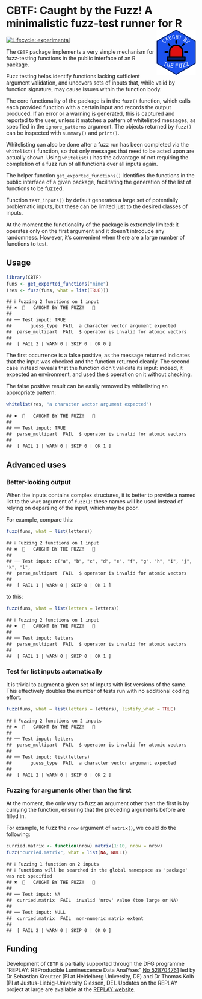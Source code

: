 
# CBTF: Caught by the Fuzz! A minimalistic fuzz-test runner for R<a href="https://www.youtube.com/watch?v=uJ-mpul94eo"><img src="man/figures/logo.png" align="right" height="120" /></a>

<!-- badges: start -->

[![Lifecycle:
experimental](https://img.shields.io/badge/lifecycle-experimental-orange.svg)](https://lifecycle.r-lib.org/articles/stages.html#experimental)
<!-- badges: end -->

The `CBTF` package implements a very simple mechanism for fuzz-testing
functions in the public interface of an R package.

Fuzz testing helps identify functions lacking sufficient argument
validation, and uncovers sets of inputs that, while valid by function
signature, may cause issues within the function body.

The core functionality of the package is in the `fuzz()` function, which
calls each provided function with a certain input and records the output
produced. If an error or a warning is generated, this is captured and
reported to the user, unless it matches a pattern of whitelisted
messages, as specified in the `ignore_patterns` argument. The objects
returned by `fuzz()` can be inspected with `summary()` and `print()`.

Whitelisting can also be done after a fuzz run has been completed via
the `whitelist()` function, so that only messages that need to be acted
upon are actually shown. Using `whitelist()` has the advantage of not
requiring the completion of a fuzz run of all functions over all inputs
again.

The helper function `get_exported_functions()` identifies the functions
in the public interface of a given package, facilitating the generation
of the list of functions to be fuzzed.

Function `test_inputs()` by default generates a large set of potentially
problematic inputs, but these can be limited just to the desired classes
of inputs.

At the moment the functionality of the package is extremely limited: it
operates only on the first argument and it doesn’t introduce any
randomness. However, it’s convenient when there are a large number of
functions to test.

## Usage

``` r
library(CBTF)
funs <- get_exported_functions("mime")
(res <- fuzz(funs, what = list(TRUE)))
```

    ## ℹ Fuzzing 2 functions on 1 input
    ## ✖  🚨   CAUGHT BY THE FUZZ!   🚨
    ## 
    ## ── Test input: TRUE
    ##       guess_type  FAIL  a character vector argument expected
    ##  parse_multipart  FAIL  $ operator is invalid for atomic vectors
    ## 
    ##  [ FAIL 2 | WARN 0 | SKIP 0 | OK 0 ]

The first occurrence is a false positive, as the message returned
indicates that the input was checked and the function returned cleanly.
The second case instead reveals that the function didn’t validate its
input: indeed, it expected an environment, and used the `$` operation on
it without checking.

The false positive result can be easily removed by whitelisting an
appropriate pattern:

``` r
whitelist(res, "a character vector argument expected")
```

    ## ✖  🚨   CAUGHT BY THE FUZZ!   🚨
    ## 
    ## ── Test input: TRUE
    ##  parse_multipart  FAIL  $ operator is invalid for atomic vectors
    ## 
    ##  [ FAIL 1 | WARN 0 | SKIP 0 | OK 1 ]

## Advanced uses

### Better-looking output

When the inputs contains complex structures, it is better to provide a
named list to the `what` argument of `fuzz()`: these names will be used
instead of relying on deparsing of the input, which may be poor.

For example, compare this:

``` r
fuzz(funs, what = list(letters))
```

    ## ℹ Fuzzing 2 functions on 1 input
    ## ✖  🚨   CAUGHT BY THE FUZZ!   🚨
    ## 
    ## ── Test input: c("a", "b", "c", "d", "e", "f", "g", "h", "i", "j", "k", "l",
    ##  parse_multipart  FAIL  $ operator is invalid for atomic vectors
    ## 
    ##  [ FAIL 1 | WARN 0 | SKIP 0 | OK 1 ]

to this:

``` r
fuzz(funs, what = list(letters = letters))
```

    ## ℹ Fuzzing 2 functions on 1 input
    ## ✖  🚨   CAUGHT BY THE FUZZ!   🚨
    ## 
    ## ── Test input: letters
    ##  parse_multipart  FAIL  $ operator is invalid for atomic vectors
    ## 
    ##  [ FAIL 1 | WARN 0 | SKIP 0 | OK 1 ]

### Test for list inputs automatically

It is trivial to augment a given set of inputs with list versions of the
same. This effectively doubles the number of tests run with no
additional coding effort.

``` r
fuzz(funs, what = list(letters = letters), listify_what = TRUE)
```

    ## ℹ Fuzzing 2 functions on 2 inputs
    ## ✖  🚨   CAUGHT BY THE FUZZ!   🚨
    ## 
    ## ── Test input: letters
    ##  parse_multipart  FAIL  $ operator is invalid for atomic vectors
    ## 
    ## ── Test input: list(letters)
    ##       guess_type  FAIL  a character vector argument expected
    ## 
    ##  [ FAIL 2 | WARN 0 | SKIP 0 | OK 2 ]

### Fuzzing for arguments other than the first

At the moment, the only way to fuzz an argument other than the first is
by currying the function, ensuring that the preceding arguments before
are filled in.

For example, to fuzz the `nrow` argument of `matrix()`, we could do the
following:

``` r
curried.matrix <- function(nrow) matrix(1:10, nrow = nrow)
fuzz("curried.matrix", what = list(NA, NULL))
```

    ## ℹ Fuzzing 1 function on 2 inputs
    ## ℹ Functions will be searched in the global namespace as 'package' was not specified
    ## ✖  🚨   CAUGHT BY THE FUZZ!   🚨
    ## 
    ## ── Test input: NA
    ##  curried.matrix  FAIL  invalid 'nrow' value (too large or NA)
    ## 
    ## ── Test input: NULL
    ##  curried.matrix  FAIL  non-numeric matrix extent
    ## 
    ##  [ FAIL 2 | WARN 0 | SKIP 0 | OK 0 ]

## Funding

Development of `CBTF` is partially supported through the DFG programme
“REPLAY: REProducible Luminescence Data AnalYses” [No
528704761](https://gepris.dfg.de/gepris/projekt/528704761?language=en)
led by Dr Sebastian Kreutzer (PI at Heidelberg University, DE) and Dr
Thomas Kolb (PI at Justus-Liebig-University Giessen, DE). Updates on the
REPLAY project at large are available at the [REPLAY
website](https://r-lum.github.io/REPLAY-website/).
